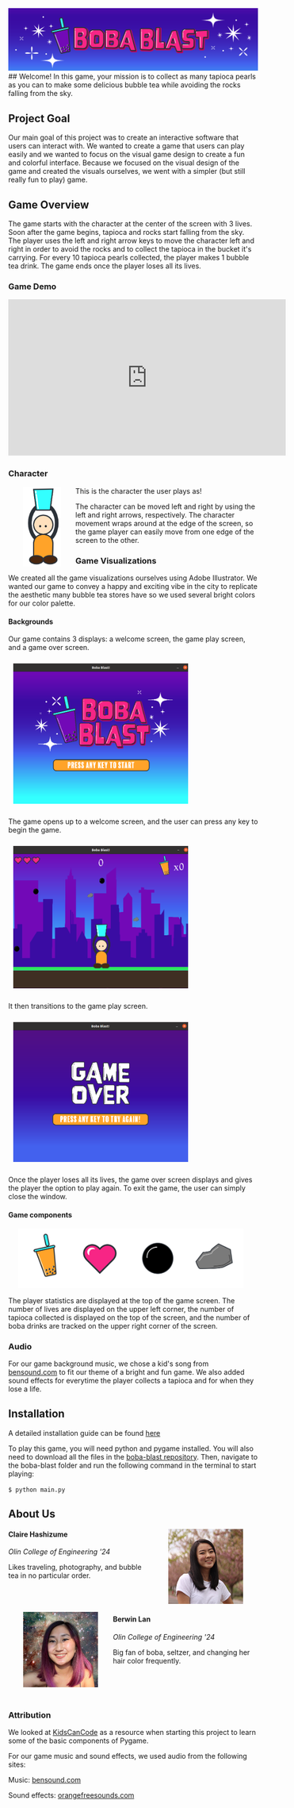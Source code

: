 <img src="website-images/Boba-Blast-header.png">
## Welcome! 
In this game, your mission is to collect as many tapioca pearls as you can to make some delicious bubble tea while avoiding the rocks falling from the sky. 

## Project Goal
Our main goal of this project was to create an interactive software that users can interact with. We wanted to create a game that users can play easily and we wanted to focus on the visual game design to create a fun and colorful interface. Because we focused on the visual design of the game and created the visuals ourselves, we went with a simpler (but still really fun to play) game.

## Game Overview
The game starts with the character at the center of the screen with 3 lives. Soon after the game begins, tapioca and rocks start falling from the sky. The player uses the left and right arrow keys to move the character left and right in order to avoid the rocks and to collect the tapioca in the bucket it's carrying. For every 10 tapioca pearls collected, the player makes 1 bubble tea drink. The game ends once the player loses all its lives.

### Game Demo
<iframe width="560" height="315" src="https://www.youtube.com/embed/O2k-xCMZcpo" title="YouTube video player" frameborder="0" allow="accelerometer; autoplay; clipboard-write; encrypted-media; gyroscope; picture-in-picture" allowfullscreen></iframe>
<br>

### Character
<img src="website-images/game-components-player.png" width = "15%" height = "15%" style="float:left;margin:0px 30px">
This is the character the user plays as!

The character can be moved left and right by using the left and right arrows, respectively. The character movement wraps around at the edge of the screen, so the game player can easily move from one edge of the screen to the other.
<br>

### Game Visualizations
We created all the game visualizations ourselves using Adobe Illustrator. We wanted our game to convey a happy and exciting vibe in the city to replicate the aesthetic many bubble tea stores have so we used several bright colors for our color palette.

#### Backgrounds
Our game contains 3 displays: a welcome screen, the game play screen, and a game over screen.

<img src="website-images/welcome.png" width = "70%" height = "70%" style="margin:10px 10px"> 

The game opens up to a welcome screen, and the user can press any key to begin the game.

<img src="website-images/gameplay.png" width = "70%" height = "70%" style="margin:10px 10px"> 

It then transitions to the game play screen. 

<img src="website-images/game over.png" width = "70%" height = "70%" style="margin:10px 10px">

Once the player loses all its lives, the game over screen displays and gives the player the option to play again. To exit the game, the user can simply close the window.


#### Game components
<img src="website-images/game components(1).png" width = "90%" height = "90%" style="margin:0px 20px">

The player statistics are displayed at the top of the game screen. The number of lives are displayed on the upper left corner, the number of tapioca collected is displayed on the top of the screen, and the number of boba drinks are tracked on the upper right corner of the screen. 

### Audio
For our game background music, we chose a kid's song from [bensound.com](https://www.bensound.com/) to fit our theme of a bright and fun game. We also added sound effects for everytime the player collects a tapioca and for when they lose a life.


## Installation
A detailed installation guide can be found [here](https://github.com/olincollege/boba-blast/blob/main/README.md)

To play this game, you will need python and pygame installed. You will also need to download all the files in the [boba-blast repository](https://github.com/olincollege/boba-blast). Then, navigate to the boba-blast folder and run the following command in the terminal to start playing: 

<code>$ python main.py</code>
<br>

## About Us
<img src="website-images/claire1.png" width ="30%" height = "30%" style="float:right;margin:0px 30px">

#### Claire Hashizume
*Olin College of Engineering '24*

Likes traveling, photography, and bubble tea in no particular order.
<br><br><br><br>

<img src="website-images/berwin1.png" width ="30%" height = "30%" style="float:left;margin:0px 30px">

#### Berwin Lan
*Olin College of Engineering '24*
    
Big fan of boba, seltzer, and changing her hair color frequently.
<br><br><br><br><br>




### Attribution
We looked at [KidsCanCode](http://kidscancode.org/lessons/) as a resource when starting this project to learn some of the basic components of Pygame.

For our game music and sound effects, we used audio from the following sites:

Music: [bensound.com](https://www.bensound.com/)

Sound effects: [orangefreesounds.com](https://orangefreesounds.com/)
